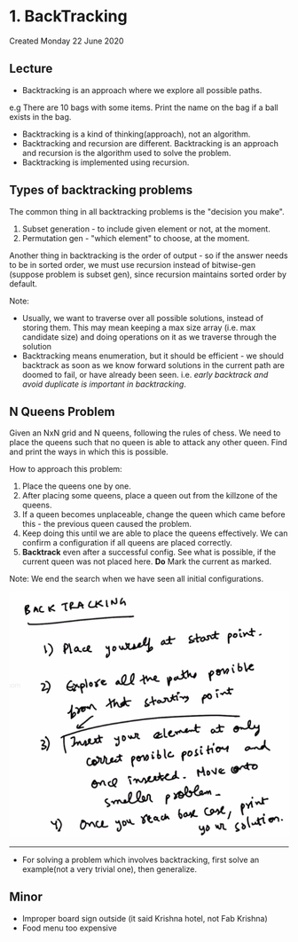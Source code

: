 # 1. BackTracking
Created Monday 22 June 2020

## Lecture
- Backtracking is an approach where we explore all possible paths.

e.g There are 10 bags with some items.
Print the name on the bag if a ball exists in the bag.

- Backtracking is a kind of thinking(approach), not an algorithm.
- Backtracking and recursion are different. Backtracking is an approach and recursion is the algorithm used to solve the problem.
- Backtracking is implemented using recursion.

## Types of backtracking problems
The common thing in all backtracking problems is the "decision you make".
1. Subset generation - to include given element or not, at the moment.
2. Permutation gen - "which element" to choose, at the moment.

Another thing in backtracking is the order of output - so if the answer needs to be in sorted order, we must use recursion instead of bitwise-gen (suppose problem is subset gen), since recursion maintains sorted order by default.

Note:
- Usually, we want to traverse over all possible solutions, instead of storing them. This may mean keeping a max size array (i.e. max candidate size) and doing operations on it as we traverse through the solution
- Backtracking means enumeration, but it should be efficient - we should backtrack as soon as we know forward solutions in the current path are doomed to fail, or have already been seen. i.e. *early backtrack and avoid duplicate is important in backtracking*.

## N Queens Problem
Given an NxN grid and N queens, following the rules of chess. We need to place the queens such that no queen is able to attack any other queen. Find and print the ways in which this is possible.

How to approach this problem:

1. Place the queens one by one.
2. After placing some queens, place a queen out from the killzone of the queens.
3. If a queen becomes unplaceable, change the queen which came before this - the previous queen caused the problem.
4. Keep doing this until we are able to place the queens effectively. We can confirm a configuration if all queens are placed correctly.
5. **Backtrack** even after a successful config. See what is possible, if the current queen was not placed here. **Do** Mark the current as marked.

Note: We end the search when we have seen all initial configurations.

![](../../../../../assets/0_index-image-1-67b0133f.png)

---

- For solving a problem which involves backtracking, first solve an example(not a very trivial one), then generalize.

## Minor
- Improper board sign outside (it said Krishna hotel, not Fab Krishna)
- Food menu too expensive